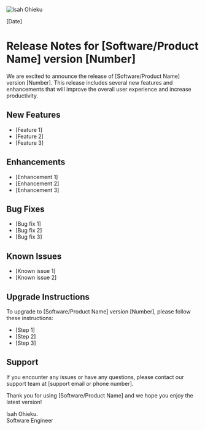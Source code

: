 ![Isah Ohieku](https://isahohieku.com/favicon.ico)

[Date]

# Release Notes for [Software/Product Name] version [Number]

We are excited to announce the release of [Software/Product Name] version [Number]. This release includes several new features and enhancements that will improve the overall user experience and increase productivity.

## New Features
- [Feature 1]
- [Feature 2]
- [Feature 3]

## Enhancements
- [Enhancement 1]
- [Enhancement 2]
- [Enhancement 3]

## Bug Fixes
- [Bug fix 1]
- [Bug fix 2]
- [Bug fix 3]

## Known Issues
- [Known issue 1]
- [Known issue 2]

## Upgrade Instructions
To upgrade to [Software/Product Name] version [Number], please follow these instructions:

- [Step 1]
- [Step 2]
- [Step 3]

## Support
If you encounter any issues or have any questions, please contact our support team at [support email or phone number].

Thank you for using [Software/Product Name] and we hope you enjoy the latest version!

Isah Ohieku.<br />
Software Engineer





